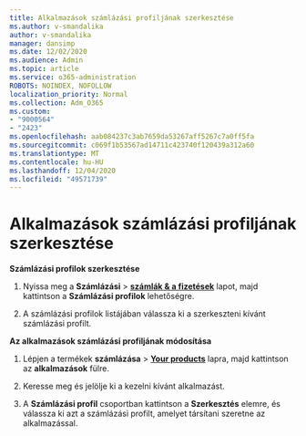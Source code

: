 ```yaml
---
title: Alkalmazások számlázási profiljának szerkesztése
ms.author: v-smandalika
author: v-smandalika
manager: dansimp
ms.date: 12/02/2020
ms.audience: Admin
ms.topic: article
ms.service: o365-administration
ROBOTS: NOINDEX, NOFOLLOW
localization_priority: Normal
ms.collection: Adm_O365
ms.custom:
- "9000564"
- "2423"
ms.openlocfilehash: aab084237c3ab7659da53267aff5267c7a0ff5fa
ms.sourcegitcommit: c069f1b53567ad14711c423740f120439a312a60
ms.translationtype: MT
ms.contentlocale: hu-HU
ms.lasthandoff: 12/04/2020
ms.locfileid: "49571739"
---
```

# <a name="edit-billing-profile-for-apps"></a>Alkalmazások számlázási profiljának szerkesztése

**Számlázási profilok szerkesztése**

1. Nyissa meg a **Számlázási**  >  **[számlák & a fizetések](https://go.microsoft.com/fwlink/p/?linkid=848039)** lapot, majd kattintson a **Számlázási profilok** lehetőségre.

2. A számlázási profilok listájában válassza ki a szerkeszteni kívánt számlázási profilt.

**Az alkalmazások számlázási profiljának módosítása**

1. Lépjen a termékek **számlázása**  >  **[Your products](https://go.microsoft.com/fwlink/p/?linkid=842054)** lapra, majd kattintson az **alkalmazások** fülre.

2. Keresse meg és jelölje ki a kezelni kívánt alkalmazást.  

3. A **Számlázási profil** csoportban kattintson a **Szerkesztés** elemre, és válassza ki azt a számlázási profilt, amelyet társítani szeretne az alkalmazással.